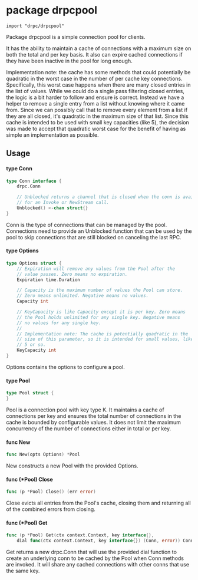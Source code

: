 # package drpcpool

`import "drpc/drpcpool"`

Package drpcpool is a simple connection pool for clients.

It has the ability to maintain a cache of connections with a maximum size on
both the total and per key basis. It also can expire cached connections if they
have been inactive in the pool for long enough.

Implementation note: the cache has some methods that could potentially be
quadratic in the worst case in the number of per cache key connections.
Specifically, this worst case happens when there are many closed entries in the
list of values. While we could do a single pass filtering closed entries, the
logic is a bit harder to follow and ensure is correct. Instead we have a helper
to remove a single entry from a list without knowing where it came from. Since
we can possibly call that to remove every element from a list if they are all
closed, it's quadratic in the maximum size of that list. Since this cache is
intended to be used with small key capacities (like 5), the decision was made to
accept that quadratic worst case for the benefit of having as simple an
implementation as possible.

## Usage

#### type Conn

```go
type Conn interface {
	drpc.Conn

	// Unblocked returns a channel that is closed when the conn is available
	// for an Invoke or NewStream call.
	Unblocked() <-chan struct{}
}
```

Conn is the type of connections that can be managed by the pool. Connections
need to provide an Unblocked function that can be used by the pool to skip
connections that are still blocked on canceling the last RPC.

#### type Options

```go
type Options struct {
	// Expiration will remove any values from the Pool after the
	// value passes. Zero means no expiration.
	Expiration time.Duration

	// Capacity is the maximum number of values the Pool can store.
	// Zero means unlimited. Negative means no values.
	Capacity int

	// KeyCapacity is like Capacity except it is per key. Zero means
	// the Pool holds unlimited for any single key. Negative means
	// no values for any single key.
	//
	// Implementation note: The cache is potentially quadratic in the
	// size of this parameter, so it is intended for small values, like
	// 5 or so.
	KeyCapacity int
}
```

Options contains the options to configure a pool.

#### type Pool

```go
type Pool struct {
}
```

Pool is a connection pool with key type K. It maintains a cache of connections
per key and ensures the total number of connections in the cache is bounded by
configurable values. It does not limit the maximum concurrency of the number of
connections either in total or per key.

#### func  New

```go
func New(opts Options) *Pool
```
New constructs a new Pool with the provided Options.

#### func (*Pool) Close

```go
func (p *Pool) Close() (err error)
```
Close evicts all entries from the Pool's cache, closing them and returning all
of the combined errors from closing.

#### func (*Pool) Get

```go
func (p *Pool) Get(ctx context.Context, key interface{},
	dial func(ctx context.Context, key interface{}) (Conn, error)) Conn
```
Get returns a new drpc.Conn that will use the provided dial function to create
an underlying conn to be cached by the Pool when Conn methods are invoked. It
will share any cached connections with other conns that use the same key.

